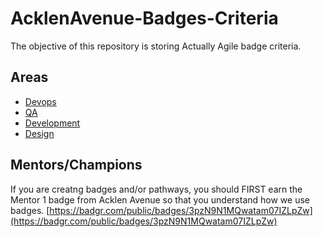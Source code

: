 # AcklenAvenue-Badges-Criteria
The objective of this repository is storing Actually Agile badge criteria.

## Areas

* [Devops](OPS)
* [QA](QA)
* [Development](dev)
* [Design](design)

## Mentors/Champions
If you are creatng badges and/or pathways, you should FIRST earn the Mentor 1 badge from Acklen Avenue so that you understand how we use badges. [https://badgr.com/public/badges/3pzN9N1MQwatam07IZLpZw](https://badgr.com/public/badges/3pzN9N1MQwatam07IZLpZw)


